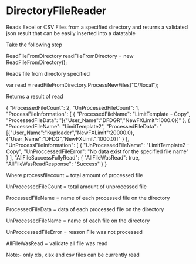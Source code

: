 # DirectoryFileReader
Reads Excel or CSV Files from a specified directory and returns a validated json result that can be easily inserted into a datatable  


Take the following step


ReadFileFromDirectory readFileFromDirectory = new ReadFileFromDirectory();

Reads file from directory specified


var read = readFileFromDirectory.ProcessNewFiles("C//local");

Returns a result of read

{
  "ProcessedFileCount": 2,
  "UnProcessedFileCount": 1,
  "ProcessFileInformation": [
    {
      "ProcessedFileName": "LimitTemplate - Copy",
      "ProcessedFileData": "[{\"User_Name\":\"DFDGR\",\"NewFXLimit\":1000.0}]"
    },
    {
      "ProcessedFileName": "LimitTemplate2",
      "ProcessedFileData": "[{\"User_Name\":\"Kuploader\",\"NewFXLimit\":20000.0},{\"User_Name\":\"DFDG\",\"NewFXLimit\":1000.0}]"
    }
  ],
  "UnProcessFileInformation": [
    {
      "UnProcessedFileName": "LimitTemplate2 - Copy",
      "UnProccessedFileError": "No data exist for the specified file name"
    }
  ],
  "AllFileSuccessFullyRead": {
    "AllFileWasRead": true,
    "AllFileWasReadResponse": "Success"
  }
}

Where
processfilecount = total amount of processed file


UnProcessedFileCount = total amount of unprocessed file


ProcessedFileName = name of each processed file on the directory


ProcessedFileData = data of each processed file on the directory


UnProcessedFileName = name of each file on the directory


UnProccessedFileError = reason File was not processed


AllFileWasRead = validate all file was read

Note:- only xls, xlsx and csv files can be currently read


